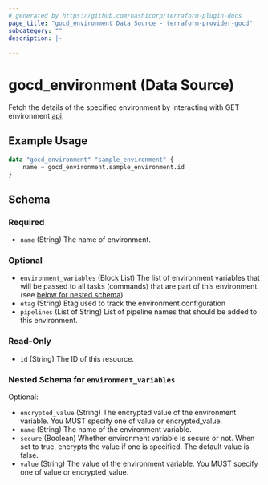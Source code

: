 ```yaml
---
# generated by https://github.com/hashicorp/terraform-plugin-docs
page_title: "gocd_environment Data Source - terraform-provider-gocd"
subcategory: ""
description: |-
  
---
```


# gocd_environment (Data Source)
Fetch the details of the specified environment by interacting with GET environment [api](https://api.gocd.org/current/#get-environment-config).

## Example Usage
```terraform
data "gocd_environment" "sample_environment" {
    name = gocd_environment.sample_environment.id
}
```


<!-- schema generated by tfplugindocs -->
## Schema

### Required

- `name` (String) The name of environment.

### Optional

- `environment_variables` (Block List) The list of environment variables that will be passed to all tasks (commands) that are part of this environment. (see [below for nested schema](#nestedblock--environment_variables))
- `etag` (String) Etag used to track the environment configuration
- `pipelines` (List of String) List of pipeline names that should be added to this environment.

### Read-Only

- `id` (String) The ID of this resource.

<a id="nestedblock--environment_variables"></a>
### Nested Schema for `environment_variables`

Optional:

- `encrypted_value` (String) The encrypted value of the environment variable. You MUST specify one of value or encrypted_value.
- `name` (String) The name of the environment variable.
- `secure` (Boolean) Whether environment variable is secure or not. When set to true, encrypts the value if one is specified. The default value is false.
- `value` (String) The value of the environment variable. You MUST specify one of value or encrypted_value.


